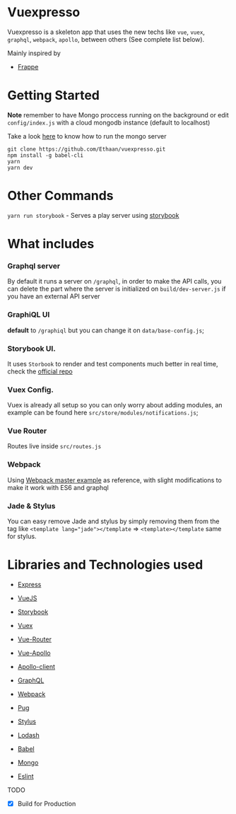 # Vuexpresso

Vuexpresso is a skeleton app that uses the new techs like
 `vue`, `vuex`, `graphql`, `webpack`, `apollo`, between others (See complete list below).

Mainly inspired by

* [Frappe](https://github.com/dweldon/frappe)

# Getting Started

**Note** remember to have Mongo proccess running on the background or edit `config/index.js` with a cloud mongodb instance (default to localhost)

Take a look [here](https://docs.mongodb.com/manual/tutorial/manage-mongodb-processes/) to know how to run the mongo server

```
git clone https://github.com/Ethaan/vuexpresso.git
npm install -g babel-cli
yarn
yarn dev
```

# Other Commands

`yarn run storybook` - Serves a play server using [storybook](https://github.com/storybooks/storybook)

# What includes

### Graphql server

By default it runs a server on `/graphql`, in order to make the API calls, you can delete the part where the server is initialized on `build/dev-server.js` if you have an external API server

### GraphiQL UI
**default** to `/graphiql` but you can change it on `data/base-config.js`;

### Storybook UI.

It uses `Storbook` to render and test components much better in real time, check the [official repo](https://github.com/storybooks/storybook)

### Vuex Config.

Vuex is already all setup so you can only worry about adding modules, an example can be found here `src/store/modules/notifications.js`;

### Vue Router

Routes live inside `src/routes.js`

### Webpack

Using [Webpack master example](https://github.com/vuejs-templates/webpack/tree/master/template) as reference, with slight modifications to make it work with ES6 and graphql

### Jade & Stylus

You can easy remove Jade and stylus by simply removing them from the tag like `<template lang="jade"></template` => `<template></template` same for stylus.

# Libraries and Technologies used

* [Express](http://expressjs.com/)

* [VueJS](https://vuejs.org/)

* [Storybook](https://github.com/storybooks/storybook)

* [Vuex](https://github.com/vuejs/vuex)

* [Vue-Router](https://github.com/vuejs/vue-router)

* [Vue-Apollo](https://github.com/Akryum/vue-apollo)

* [Apollo-client](http://dev.apollodata.com/)

* [GraphQL](http://facebook.github.io/graphql/)

* [Webpack](https://github.com/webpack/webpack)

* [Pug](https://github.com/pugjs/pug)

* [Stylus](https://github.com/stylus/stylus)

* [Lodash](https://github.com/lodash/lodash)

* [Babel](https://github.com/babel/babel)

* [Mongo](https://github.com/mongodb/mongo)

* [Eslint](https://github.com/eslint/eslint)

TODO

- [x] Build for Production
